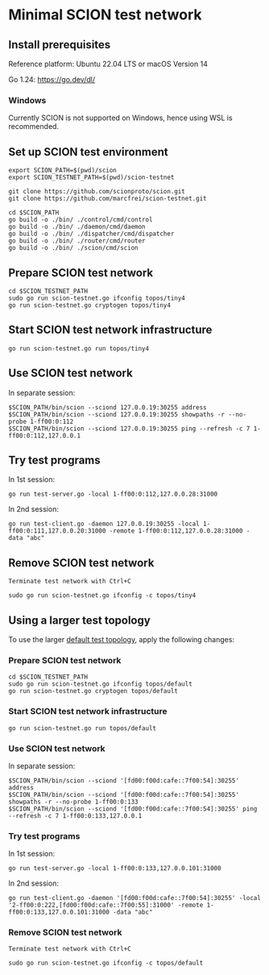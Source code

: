 # Minimal SCION test network


## Install prerequisites

Reference platform: Ubuntu 22.04 LTS or macOS Version 14

Go 1.24: https://go.dev/dl/

### Windows

Currently SCION is not supported on Windows, hence using WSL is recommended.

## Set up SCION test environment

```
export SCION_PATH=$(pwd)/scion
export SCION_TESTNET_PATH=$(pwd)/scion-testnet

git clone https://github.com/scionproto/scion.git
git clone https://github.com/marcfrei/scion-testnet.git

cd $SCION_PATH
go build -o ./bin/ ./control/cmd/control
go build -o ./bin/ ./daemon/cmd/daemon
go build -o ./bin/ ./dispatcher/cmd/dispatcher
go build -o ./bin/ ./router/cmd/router
go build -o ./bin/ ./scion/cmd/scion
```


## Prepare SCION test network

```
cd $SCION_TESTNET_PATH
sudo go run scion-testnet.go ifconfig topos/tiny4
go run scion-testnet.go cryptogen topos/tiny4
```


## Start SCION test network infrastructure

```
go run scion-testnet.go run topos/tiny4
```


## Use SCION test network

In separate session:

```
$SCION_PATH/bin/scion --sciond 127.0.0.19:30255 address
$SCION_PATH/bin/scion --sciond 127.0.0.19:30255 showpaths -r --no-probe 1-ff00:0:112
$SCION_PATH/bin/scion --sciond 127.0.0.19:30255 ping --refresh -c 7 1-ff00:0:112,127.0.0.1
```


## Try test programs

In 1st session:

```
go run test-server.go -local 1-ff00:0:112,127.0.0.28:31000
```

In 2nd session:

```
go run test-client.go -daemon 127.0.0.19:30255 -local 1-ff00:0:111,127.0.0.20:31000 -remote 1-ff00:0:112,127.0.0.28:31000 -data "abc"
```


## Remove SCION test network

```
Terminate test network with Ctrl+C

sudo go run scion-testnet.go ifconfig -c topos/tiny4
```


## Using a larger test topology

To use the larger [default test topology](https://github.com/scionproto/scion/blob/master/doc/fig/default_topo.png), apply the following changes:


### Prepare SCION test network

```
cd $SCION_TESTNET_PATH
sudo go run scion-testnet.go ifconfig topos/default
go run scion-testnet.go cryptogen topos/default
```


### Start SCION test network infrastructure

```
go run scion-testnet.go run topos/default
```


### Use SCION test network

In separate session:

```
$SCION_PATH/bin/scion --sciond '[fd00:f00d:cafe::7f00:54]:30255' address
$SCION_PATH/bin/scion --sciond '[fd00:f00d:cafe::7f00:54]:30255' showpaths -r --no-probe 1-ff00:0:133
$SCION_PATH/bin/scion --sciond '[fd00:f00d:cafe::7f00:54]:30255' ping --refresh -c 7 1-ff00:0:133,127.0.0.1
```


### Try test programs

In 1st session:

```
go run test-server.go -local 1-ff00:0:133,127.0.0.101:31000
```

In 2nd session:

```
go run test-client.go -daemon '[fd00:f00d:cafe::7f00:54]:30255' -local '2-ff00:0:222,[fd00:f00d:cafe::7f00:55]:31000' -remote 1-ff00:0:133,127.0.0.101:31000 -data "abc"
```


### Remove SCION test network

```
Terminate test network with Ctrl+C

sudo go run scion-testnet.go ifconfig -c topos/default
```
